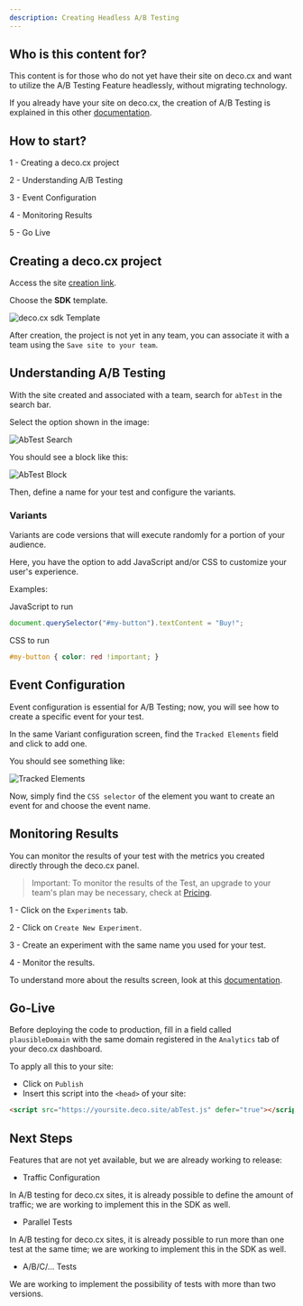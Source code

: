 ```yaml
---
description: Creating Headless A/B Testing
---
```


## Who is this content for?

This content is for those who do not yet have their site on deco.cx and want to
utilize the A/B Testing Feature headlessly, without migrating technology.

If you already have your site on deco.cx, the creation of A/B Testing is
explained in this other
[documentation](/docs/en/developing-capabilities/apps/ab-test).

## How to start?

1 - Creating a deco.cx project

2 - Understanding A/B Testing

3 - Event Configuration

4 - Monitoring Results

5 - Go Live

## Creating a deco.cx project

Access the site [creation link](https://admin.deco.cx/spaces/new).

Choose the **SDK** template.

![deco.cx sdk Template](https://ozksgdmyrqcxcwhnbepg.supabase.co/storage/v1/object/public/assets/530/ffd8f072-daf7-48cc-ab14-ad6b9297f903)

After creation, the project is not yet in any team, you can associate it with a
team using the `Save site to your team`.

## Understanding A/B Testing

With the site created and associated with a team, search for `abTest` in the
search bar.

Select the option shown in the image:

![AbTest Search](https://ozksgdmyrqcxcwhnbepg.supabase.co/storage/v1/object/public/assets/530/7658eb54-1f8f-49ca-8483-341e59200a9f)

You should see a block like this:

![AbTest Block](https://ozksgdmyrqcxcwhnbepg.supabase.co/storage/v1/object/public/assets/530/d0ee14cb-5ee4-4b3f-a56a-b5f6b4c84eb9)

Then, define a name for your test and configure the variants.

### Variants

Variants are code versions that will execute randomly for a portion of your
audience.

Here, you have the option to add JavaScript and/or CSS to customize your user's
experience.

Examples:

JavaScript to run

```js
document.querySelector("#my-button").textContent = "Buy!";
```

CSS to run

```css
#my-button { color: red !important; }
```

## Event Configuration

Event configuration is essential for A/B Testing; now, you will see how to
create a specific event for your test.

In the same Variant configuration screen, find the `Tracked Elements` field and
click to add one.

You should see something like:

![Tracked Elements](https://ozksgdmyrqcxcwhnbepg.supabase.co/storage/v1/object/public/assets/530/3933da2b-e55b-4f75-892b-345fd5e1d3d1)

Now, simply find the `CSS selector` of the element you want to create an event
for and choose the event name.

## Monitoring Results

You can monitor the results of your test with the metrics you created directly
through the deco.cx panel.

> Important: To monitor the results of the Test, an upgrade to your team's plan
> may be necessary, check at [Pricing](https://deco.cx/en/pricing).

1 - Click on the `Experiments` tab.

2 - Click on `Create New Experiment`.

3 - Create an experiment with the same name you used for your test.

4 - Monitor the results.

To understand more about the results screen, look at this
[documentation](/docs/en/developing-capabilities/apps/ab-test#funnel-and-results).

## Go-Live

Before deploying the code to production, fill in a field called
`plausibleDomain` with the same domain registered in the `Analytics` tab of your
deco.cx dashboard.

To apply all this to your site:

- Click on `Publish`
- Insert this script into the `<head>` of your site:

```html
<script src="https://yoursite.deco.site/abTest.js" defer="true"></script>
```

## Next Steps

Features that are not yet available, but we are already working to release:

- Traffic Configuration

In A/B testing for deco.cx sites, it is already possible to define the amount of
traffic; we are working to implement this in the SDK as well.

- Parallel Tests

In A/B testing for deco.cx sites, it is already possible to run more than one
test at the same time; we are working to implement this in the SDK as well.

- A/B/C/... Tests

We are working to implement the possibility of tests with more than two
versions.
